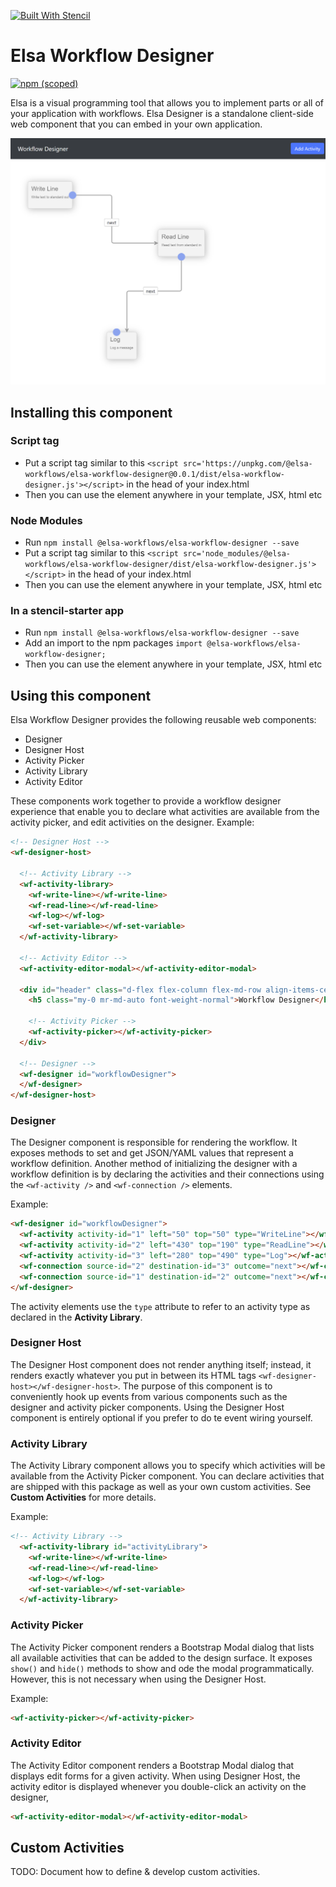 [![Built With Stencil](https://img.shields.io/badge/-Built%20With%20Stencil-16161d.svg?logo=data%3Aimage%2Fsvg%2Bxml%3Bbase64%2CPD94bWwgdmVyc2lvbj0iMS4wIiBlbmNvZGluZz0idXRmLTgiPz4KPCEtLSBHZW5lcmF0b3I6IEFkb2JlIElsbHVzdHJhdG9yIDE5LjIuMSwgU1ZHIEV4cG9ydCBQbHVnLUluIC4gU1ZHIFZlcnNpb246IDYuMDAgQnVpbGQgMCkgIC0tPgo8c3ZnIHZlcnNpb249IjEuMSIgaWQ9IkxheWVyXzEiIHhtbG5zPSJodHRwOi8vd3d3LnczLm9yZy8yMDAwL3N2ZyIgeG1sbnM6eGxpbms9Imh0dHA6Ly93d3cudzMub3JnLzE5OTkveGxpbmsiIHg9IjBweCIgeT0iMHB4IgoJIHZpZXdCb3g9IjAgMCA1MTIgNTEyIiBzdHlsZT0iZW5hYmxlLWJhY2tncm91bmQ6bmV3IDAgMCA1MTIgNTEyOyIgeG1sOnNwYWNlPSJwcmVzZXJ2ZSI%2BCjxzdHlsZSB0eXBlPSJ0ZXh0L2NzcyI%2BCgkuc3Qwe2ZpbGw6I0ZGRkZGRjt9Cjwvc3R5bGU%2BCjxwYXRoIGNsYXNzPSJzdDAiIGQ9Ik00MjQuNywzNzMuOWMwLDM3LjYtNTUuMSw2OC42LTkyLjcsNjguNkgxODAuNGMtMzcuOSwwLTkyLjctMzAuNy05Mi43LTY4LjZ2LTMuNmgzMzYuOVYzNzMuOXoiLz4KPHBhdGggY2xhc3M9InN0MCIgZD0iTTQyNC43LDI5Mi4xSDE4MC40Yy0zNy42LDAtOTIuNy0zMS05Mi43LTY4LjZ2LTMuNkgzMzJjMzcuNiwwLDkyLjcsMzEsOTIuNyw2OC42VjI5Mi4xeiIvPgo8cGF0aCBjbGFzcz0ic3QwIiBkPSJNNDI0LjcsMTQxLjdIODcuN3YtMy42YzAtMzcuNiw1NC44LTY4LjYsOTIuNy02OC42SDMzMmMzNy45LDAsOTIuNywzMC43LDkyLjcsNjguNlYxNDEuN3oiLz4KPC9zdmc%2BCg%3D%3D&colorA=16161d&style=flat-square)](https://stenciljs.com/)

# Elsa Workflow Designer

[![npm (scoped)](https://img.shields.io/npm/v/@elsa-workflows/elsa-workflow-designer.svg)](https://www.npmjs.com/package/@elsa-workflows/elsa-workflow-designer)

Elsa is a visual programming tool that allows you to implement parts or all of your application with workflows.
Elsa Designer is a standalone client-side web component that you can embed in your own application.

![html-based workflow designer](/doc/workflow-sample-1.png)

## Installing this component

### Script tag

- Put a script tag similar to this `<script src='https://unpkg.com/@elsa-workflows/elsa-workflow-designer@0.0.1/dist/elsa-workflow-designer.js'></script>` in the head of your index.html
- Then you can use the element anywhere in your template, JSX, html etc

### Node Modules
- Run `npm install @elsa-workflows/elsa-workflow-designer --save`
- Put a script tag similar to this `<script src='node_modules/@elsa-workflows/elsa-workflow-designer/dist/elsa-workflow-designer.js'></script>` in the head of your index.html
- Then you can use the element anywhere in your template, JSX, html etc

### In a stencil-starter app
- Run `npm install @elsa-workflows/elsa-workflow-designer --save`
- Add an import to the npm packages `import @elsa-workflows/elsa-workflow-designer;`
- Then you can use the element anywhere in your template, JSX, html etc

## Using this component

Elsa Workflow Designer provides the following reusable web components:

- Designer
- Designer Host
- Activity Picker
- Activity Library
- Activity Editor

These components work together to provide a workflow designer experience that enable you to declare what activities are available from the activity picker, and edit activities on the designer.
Example:

```html
<!-- Designer Host -->
<wf-designer-host>

  <!-- Activity Library -->
  <wf-activity-library>
    <wf-write-line></wf-write-line>
    <wf-read-line></wf-read-line>
    <wf-log></wf-log>
    <wf-set-variable></wf-set-variable>
  </wf-activity-library>

  <!-- Activity Editor -->
  <wf-activity-editor-modal></wf-activity-editor-modal>

  <div id="header" class="d-flex flex-column flex-md-row align-items-center p-3 px-md-4 mb-3 bg-dark border-bottom shadow-sm">
    <h5 class="my-0 mr-md-auto font-weight-normal">Workflow Designer</h5>

    <!-- Activity Picker -->
    <wf-activity-picker></wf-activity-picker>
  </div>

  <!-- Designer -->
  <wf-designer id="workflowDesigner">
  </wf-designer>
</wf-designer-host>
```

### Designer

The Designer component is responsible for rendering the workflow. It exposes methods to set and get JSON/YAML values that represent a workflow definition.
Another method of initializing the designer with a workflow definition is by declaring the activities and their connections using the `<wf-activity />` and `<wf-connection />` elements.

Example:

```html
<wf-designer id="workflowDesigner">
  <wf-activity activity-id="1" left="50" top="50" type="WriteLine"></wf-activity>
  <wf-activity activity-id="2" left="430" top="190" type="ReadLine"></wf-activity>
  <wf-activity activity-id="3" left="280" top="490" type="Log"></wf-activity>
  <wf-connection source-id="2" destination-id="3" outcome="next"></wf-connection>
  <wf-connection source-id="1" destination-id="2" outcome="next"></wf-connection>
</wf-designer>
```

The activity elements use the `type` attribute to refer to an activity type as declared in the **Activity Library**.

### Designer Host

The Designer Host component does not render anything itself; instead, it renders exactly whatever you put in between its HTML tags `<wf-designer-host></wf-designer-host>`.
The purpose of this component is to conveniently  hook up events from various components such as the designer and activity picker components. Using the Designer Host component is entirely optional if you prefer to do te event wiring yourself.

### Activity Library

The Activity Library component allows you to specify which activities will be available from the Activity Picker component. You can declare activities that are shipped with this package as well as your own custom activities. See **Custom Activities** for more details.

Example:

```html
<!-- Activity Library -->
  <wf-activity-library id="activityLibrary">
    <wf-write-line></wf-write-line>
    <wf-read-line></wf-read-line>
    <wf-log></wf-log>
    <wf-set-variable></wf-set-variable>
  </wf-activity-library>
```

### Activity Picker

The Activity Picker component renders a Bootstrap Modal dialog that lists all available activities that can be added to the design surface. It exposes `show()` and `hide()` methods to show and ode the modal programmatically. However, this is not necessary when using the Designer Host.

Example:

```html
<wf-activity-picker></wf-activity-picker>
```

### Activity Editor

The Activity Editor component renders a Bootstrap Modal dialog that displays edit forms for a given activity. When using Designer Host, the activity editor is displayed whenever you double-click an activity on the designer,

```html
<wf-activity-editor-modal></wf-activity-editor-modal>
```

## Custom Activities

TODO: Document how to define & develop custom activities.